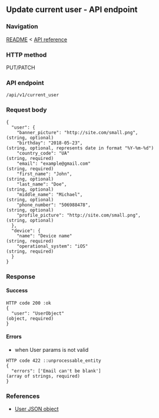 ## Update current user - API endpoint

### Navigation
[README](../../../../README.md)
<
[API reference](../../../api_reference.md)

### HTTP method
PUT/PATCH

### API endpoint
`/api/v1/current_user`

### Request body
```
{
  "user": {
    "banner_picture": "http://site.com/small.png",                              (string, optional)
    "birthday": "2018-05-23",                                                   (string, optional, represents date in format "%Y-%m-%d")
    "country_code": "UA"                                                        (string, required)
    "email": "example@gmail.com"                                                (string, required)
    "first_name": "John",                                                       (string, optional)
    "last_name": "Doe",                                                         (string, optional)
    "middle_name": "Michael",                                                   (string, optional)
    "phone_number": "506988478",                                                (string, optional)
    "profile_picture": "http://site.com/small.png",                             (string, optional)
  },
  "device": {
    "name": "Device name"                                                       (string, required)
    "operational_system": "iOS"                                                 (string, required)
  }
}
```

### Response
#### Success
```
HTTP code 200 :ok
{
  "user": "UserObject"                                                          (object, required)
}
```

#### Errors
- when User params is not valid
```
HTTP code 422 ::unprocessable_entity
{
  "errors": ['Email can't be blank']                                            (array of strings, required)
}
```

### References
- [User JSON object](../../../json_objects/user.md)
